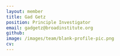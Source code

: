 ```yaml
---
layout: member
title: Gad Getz
position: Principle Investigator
email: gadgetz@broadinstitute.org
github: 
image: /images/team/blank-profile-pic.png
cv:
---
```



